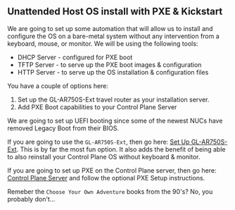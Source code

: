 ## Unattended Host OS install with PXE & Kickstart

We are going to set up some automation that will allow us to install and configure the OS on a bare-metal system without any intervention from a keyboard, mouse, or monitor.  We will be using the following tools:

* DHCP Server - configured for PXE boot
* TFTP Server - to serve up the PXE boot images & configuration
* HTTP Server - to serve up the OS installation & configuration files

You have a couple of options here:

1. Set up the GL-AR750S-Ext travel router as your installation server.
2. Add PXE Boot capabilities to your Control Plane Server

We are going to set up UEFI booting since some of the newest NUCs have removed Legacy Boot from their BIOS.

If you are going to use the `GL-AR750S-Ext`, then go here: [Set Up GL-AR750S-Ext](GL-AR750S-Ext.md).  This is by far the most fun option.  It also adds the benefit of being able to also reinstall your Control Plane OS without keyboard & monitor.

If you are going to set up PXE on the Control Plane server, then go here: [Control Plane Server](../Control_Plane/README.md) and follow the optional PXE Setup instructions.

Remeber the `Choose Your Own Adventure` books from the 90's?  No, you probably don't...
